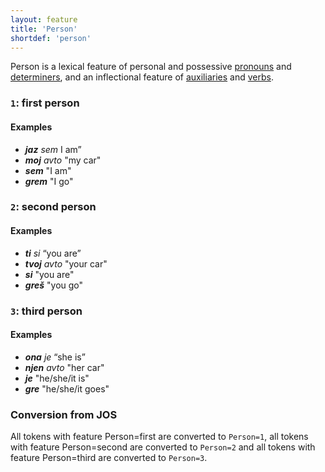 ```yaml
---
layout: feature
title: 'Person'
shortdef: 'person'
---
```


Person is a lexical feature of personal and possessive [pronouns](PRON) and [determiners](DET), and an inflectional feature of [auxiliaries](AUX) and [verbs](VERB).

### `1`: first person

#### Examples

* _<b>jaz</b> sem_ I am”
* _<b>moj</b> avto_ "my car"
* _<b>sem</b>_ "I am"
* _<b>grem</b>_ "I go"


### `2`: second person

#### Examples

* _<b>ti</b> si_ “you are”
* _<b>tvoj</b> avto_ "your car"
* _<b>si</b>_ "you are"
* _<b>greš</b>_ "you go"

### `3`: third person

#### Examples

* _<b>ona</b> je_ “she is”
* _<b>njen</b> avto_ "her car"
* _<b>je</b>_ "he/she/it is"
* _<b>gre</b>_ "he/she/it goes"

### Conversion from JOS

All tokens with feature Person=first are converted to `Person=1`, all tokens with feature Person=second are converted to `Person=2` and all tokens with feature Person=third are converted to `Person=3`.
<!-- Interlanguage links updated Út zář 29 20:43:03 CEST 2020 -->

